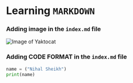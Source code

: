 # Learning `MARKDOWN`


### Adding image in the `index.md` file
![Image of Yaktocat](https://octodex.github.com/images/yaktocat.png)



### Adding **CODE FORMAT** in the **`index.md` file**

```python
name = ("Nihal Sheikh")
print(name)
```
